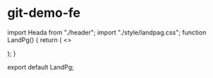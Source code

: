 # git-demo-fe

import Heada from "./header";
import "./style/landpag.css";
function LandPg() {
return (
<>
<Heada />
<div></div>
</>
);
}

export default LandPg;
